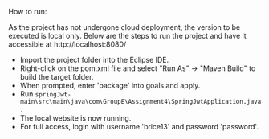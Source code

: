 How to run:

As the project has not undergone cloud deployment, the version to be executed is local only. Below are the steps to run the project and have it accessible at http://localhost:8080/

- Import the project folder into the Eclipse IDE.
- Right-click on the pom.xml file and select "Run As" -> "Maven Build" to build the target folder.
- When prompted, enter 'package' into goals and apply.
- Run `springJwt-main\src\main\java\com\GroupE\Assignment4\SpringJwtApplication.java`.
- The local website is now running.
- For full access, login with username 'brice13' and password 'password'.
